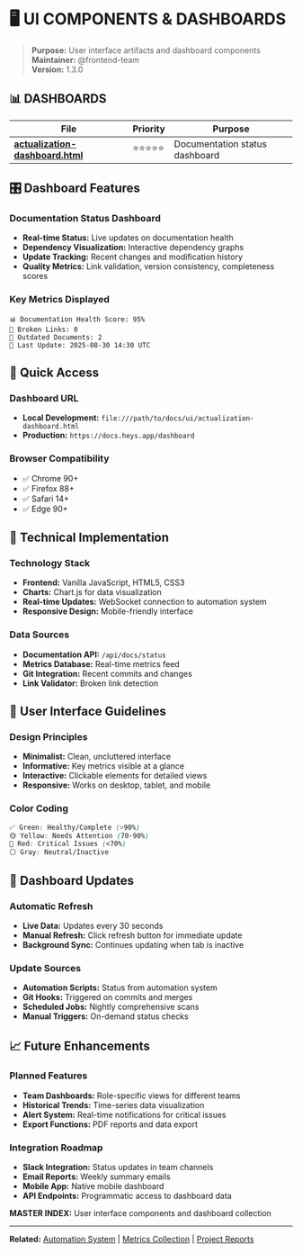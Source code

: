 # 🖥️ UI COMPONENTS & DASHBOARDS

> **Purpose:** User interface artifacts and dashboard components  
> **Maintainer:** @frontend-team  
> **Version:** 1.3.0

## 📊 DASHBOARDS

| File                                                             | Priority   | Purpose                        |
| ---------------------------------------------------------------- | ---------- | ------------------------------ |
| **[actualization-dashboard.html](actualization-dashboard.html)** | ⭐⭐⭐⭐⭐ | Documentation status dashboard |

## 🎛️ Dashboard Features

### Documentation Status Dashboard

- **Real-time Status:** Live updates on documentation health
- **Dependency Visualization:** Interactive dependency graphs
- **Update Tracking:** Recent changes and modification history
- **Quality Metrics:** Link validation, version consistency, completeness scores

### Key Metrics Displayed

```
📊 Documentation Health Score: 95%
🔗 Broken Links: 0
📝 Outdated Documents: 2
🔄 Last Update: 2025-08-30 14:30 UTC
```

## 🚀 Quick Access

### Dashboard URL

- **Local Development:** `file:///path/to/docs/ui/actualization-dashboard.html`
- **Production:** `https://docs.heys.app/dashboard`

### Browser Compatibility

- ✅ Chrome 90+
- ✅ Firefox 88+
- ✅ Safari 14+
- ✅ Edge 90+

## 🔧 Technical Implementation

### Technology Stack

- **Frontend:** Vanilla JavaScript, HTML5, CSS3
- **Charts:** Chart.js for data visualization
- **Real-time Updates:** WebSocket connection to automation system
- **Responsive Design:** Mobile-friendly interface

### Data Sources

- **Documentation API:** `/api/docs/status`
- **Metrics Database:** Real-time metrics feed
- **Git Integration:** Recent commits and changes
- **Link Validator:** Broken link detection

## 📱 User Interface Guidelines

### Design Principles

- **Minimalist:** Clean, uncluttered interface
- **Informative:** Key metrics visible at a glance
- **Interactive:** Clickable elements for detailed views
- **Responsive:** Works on desktop, tablet, and mobile

### Color Coding

```css
✅ Green: Healthy/Complete (>90%)
🟡 Yellow: Needs Attention (70-90%)
🔴 Red: Critical Issues (<70%)
⚪ Gray: Neutral/Inactive
```

## 🔄 Dashboard Updates

### Automatic Refresh

- **Live Data:** Updates every 30 seconds
- **Manual Refresh:** Click refresh button for immediate update
- **Background Sync:** Continues updating when tab is inactive

### Update Sources

- **Automation Scripts:** Status from automation system
- **Git Hooks:** Triggered on commits and merges
- **Scheduled Jobs:** Nightly comprehensive scans
- **Manual Triggers:** On-demand status checks

## 📈 Future Enhancements

### Planned Features

- **Team Dashboards:** Role-specific views for different teams
- **Historical Trends:** Time-series data visualization
- **Alert System:** Real-time notifications for critical issues
- **Export Functions:** PDF reports and data export

### Integration Roadmap

- **Slack Integration:** Status updates in team channels
- **Email Reports:** Weekly summary emails
- **Mobile App:** Native mobile dashboard
- **API Endpoints:** Programmatic access to dashboard data

<!-- ANCHOR_UI_MASTER -->

**MASTER INDEX:** User interface components and dashboard collection

---

**Related:** [Automation System](../automation/) |
[Metrics Collection](../metrics/) | [Project Reports](../reports/)
